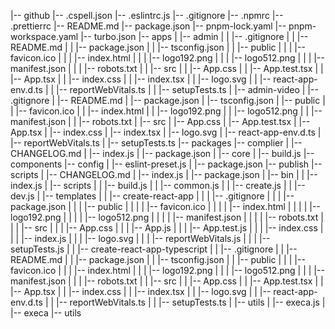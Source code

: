 |-- github
    |-- .cspell.json
    |-- .eslintrc.js
    |-- .gitignore
    |-- .npmrc
    |-- .prettierrc
    |-- README.md
    |-- package.json
    |-- pnpm-lock.yaml
    |-- pnpm-workspace.yaml
    |-- turbo.json
    |-- apps
    |   |-- admin
    |   |   |-- .gitignore
    |   |   |-- README.md
    |   |   |-- package.json
    |   |   |-- tsconfig.json
    |   |   |-- public
    |   |   |   |-- favicon.ico
    |   |   |   |-- index.html
    |   |   |   |-- logo192.png
    |   |   |   |-- logo512.png
    |   |   |   |-- manifest.json
    |   |   |   |-- robots.txt
    |   |   |-- src
    |   |       |-- App.css
    |   |       |-- App.test.tsx
    |   |       |-- App.tsx
    |   |       |-- index.css
    |   |       |-- index.tsx
    |   |       |-- logo.svg
    |   |       |-- react-app-env.d.ts
    |   |       |-- reportWebVitals.ts
    |   |       |-- setupTests.ts
    |   |-- admin-video
    |       |-- .gitignore
    |       |-- README.md
    |       |-- package.json
    |       |-- tsconfig.json
    |       |-- public
    |       |   |-- favicon.ico
    |       |   |-- index.html
    |       |   |-- logo192.png
    |       |   |-- logo512.png
    |       |   |-- manifest.json
    |       |   |-- robots.txt
    |       |-- src
    |           |-- App.css
    |           |-- App.test.tsx
    |           |-- App.tsx
    |           |-- index.css
    |           |-- index.tsx
    |           |-- logo.svg
    |           |-- react-app-env.d.ts
    |           |-- reportWebVitals.ts
    |           |-- setupTests.ts
    |-- packages
        |-- complier
        |   |-- CHANGELOG.md
        |   |-- index.js
        |   |-- package.json
        |   |-- core
        |       |-- build.js
        |-- components
        |-- config
        |   |-- eslint-preset.js
        |   |-- package.json
        |-- publish
        |-- scripts
        |   |-- CHANGELOG.md
        |   |-- index.js
        |   |-- package.json
        |   |-- bin
        |   |   |-- index.js
        |   |-- scripts
        |   |   |-- build.js
        |   |   |-- common.js
        |   |   |-- create.js
        |   |   |-- dev.js
        |   |-- templates
        |   |   |-- create-react-app
        |   |   |   |-- .gitignore
        |   |   |   |-- package.json
        |   |   |   |-- public
        |   |   |   |   |-- favicon.ico
        |   |   |   |   |-- index.html
        |   |   |   |   |-- logo192.png
        |   |   |   |   |-- logo512.png
        |   |   |   |   |-- manifest.json
        |   |   |   |   |-- robots.txt
        |   |   |   |-- src
        |   |   |       |-- App.css
        |   |   |       |-- App.js
        |   |   |       |-- App.test.js
        |   |   |       |-- index.css
        |   |   |       |-- index.js
        |   |   |       |-- logo.svg
        |   |   |       |-- reportWebVitals.js
        |   |   |       |-- setupTests.js
        |   |   |-- create-react-app-typescript
        |   |       |-- .gitignore
        |   |       |-- README.md
        |   |       |-- package.json
        |   |       |-- tsconfig.json
        |   |       |-- public
        |   |       |   |-- favicon.ico
        |   |       |   |-- index.html
        |   |       |   |-- logo192.png
        |   |       |   |-- logo512.png
        |   |       |   |-- manifest.json
        |   |       |   |-- robots.txt
        |   |       |-- src
        |   |           |-- App.css
        |   |           |-- App.test.tsx
        |   |           |-- App.tsx
        |   |           |-- index.css
        |   |           |-- index.tsx
        |   |           |-- logo.svg
        |   |           |-- react-app-env.d.ts
        |   |           |-- reportWebVitals.ts
        |   |           |-- setupTests.ts
        |   |-- utils
        |       |-- execa.js
        |       |-- execa
        |-- utils
